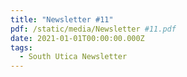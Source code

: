 ```yaml
---
title: "Newsletter #11"
pdf: /static/media/Newsletter #11.pdf
date: 2021-01-01T00:00:00.000Z
tags:
  - South Utica Newsletter
---
```


